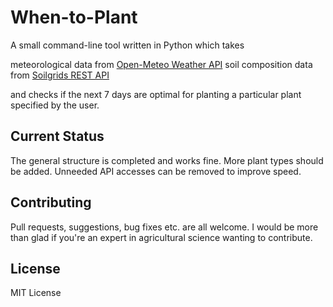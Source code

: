 # When-to-Plant

A small command-line tool written in Python which takes

meteorological data from [Open-Meteo Weather API](https://open-meteo.com)
soil composition data from [Soilgrids REST API](https://rest.isric.org/)

and checks if the next 7 days are optimal for planting a particular plant specified by the user.

## Current Status

The general structure is completed and works fine. More plant types should be added. Unneeded API accesses can be removed to
improve speed. 

## Contributing

Pull requests, suggestions, bug fixes etc. are all welcome. I would be more than glad if you're an expert in agricultural science wanting to contribute.

## License

MIT License